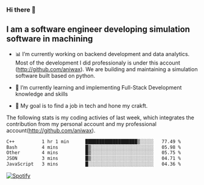 ### Hi there 👋

## I am a software engineer developing simulation software in machining
- :bar_chart: I’m currently working on backend development and data analytics.
Most of the development I did professionaly is under this account (http://github.com/aniwax). We are building and maintaining a simulation software built based on python. 

- 🌱 I’m currently learning and implementing Full-Stack Development knowledge and skills
- :dart: My goal is to find a job in tech and hone my crakft.


<!--- [![shizzy's github stats](https://github-readme-stats.vercel.app/api?username=shirzartenwer)](https://github.com/anuraghazra/github-readme-stats) --->


The following stats is my coding activies of last week, which integrates the contribution from my personal account and my professional account(http://github.com/aniwax). 


 <!--START_SECTION:waka-->

```txt
C++          1 hr 1 min      ███████████████████▒░░░░░   77.49 %
Bash         4 mins          █▒░░░░░░░░░░░░░░░░░░░░░░░   05.98 %
Other        4 mins          █▒░░░░░░░░░░░░░░░░░░░░░░░   05.75 %
JSON         3 mins          █▒░░░░░░░░░░░░░░░░░░░░░░░   04.71 %
JavaScript   3 mins          █░░░░░░░░░░░░░░░░░░░░░░░░   04.36 %
```

<!--END_SECTION:waka-->
[![Spotify](https://spotify-on-github-git-master.shirzartenwer.vercel.app/api/spotify)](https://open.spotify.com/user/21j6s322bjrhxlx67pyzkc4ki)
